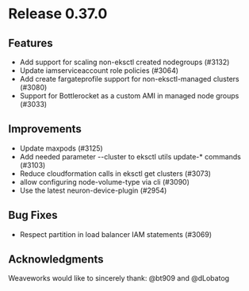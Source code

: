 # Release 0.37.0

## Features

- Add support for scaling non-eksctl created nodegroups (#3132)
- Update iamserviceaccount role policies (#3064)
- Add create fargateprofile support for non-eksctl-managed clusters (#3080)
- Support for Bottlerocket as a custom AMI in managed node groups (#3033)

## Improvements

- Update maxpods (#3125)
- Add needed parameter --cluster to eksctl utils update-* commands (#3103)
- Reduce cloudformation calls in eksctl get clusters (#3073)
- allow configuring node-volume-type via cli (#3090)
- Use the latest neuron-device-plugin (#2954)

## Bug Fixes

- Respect partition in load balancer IAM statements (#3069)

## Acknowledgments
Weaveworks would like to sincerely thank:
 @bt909 and @dLobatog
